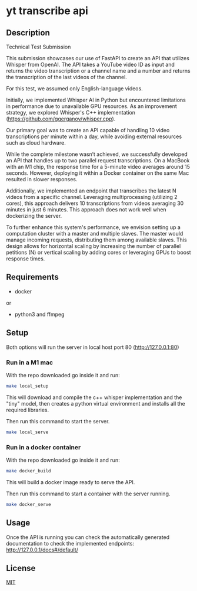 # yt transcribe api

## Description
Technical Test Submission

This submission showcases our use of FastAPI to create an API that utilizes Whisper from OpenAI. The API takes a YouTube video ID as input and returns the video transcription or a channel name and a number and returns the transcription of the last videos of the channel.

For this test, we assumed only English-language videos.

Initially, we implemented Whisper AI in Python but encountered limitations in performance due to unavailable GPU resources. As an improvement strategy, we explored Whisper's C++ implementation (https://github.com/ggerganov/whisper.cpp).

Our primary goal was to create an API capable of handling 10 video transcriptions per minute within a day, while avoiding external resources such as cloud hardware.

While the complete milestone wasn’t achieved, we successfully developed an API that handles up to two parallel request transcriptions. On a MacBook with an M1 chip, the response time for a 5-minute video averages around 15 seconds. However, deploying it within a Docker container on the same Mac resulted in slower responses.

Additionally, we implemented an endpoint that transcribes the latest N videos from a specific channel. Leveraging multiprocessing (utilizing 2 cores), this approach delivers 10 transcriptions from videos averaging 30 minutes in just 6 minutes. This approach does not work well when dockerizing the server.

To further enhance this system's performance, we envision setting up a computation cluster with a master and multiple slaves. The master would manage incoming requests, distributing them among available slaves. This design allows for horizontal scaling by increasing the number of parallel petitions (N) or vertical scaling by adding cores or leveraging GPUs to boost response times.

## Requirements

- docker

or

- python3 and ffmpeg

## Setup

Both options will run the server in local host port 80 (http://127.0.0.1:80)

### Run in a M1 mac

With the repo downloaded go inside it and run:
```bash
make local_setup
```
This will download and compile the c++ whisper implementation and the "tiny" model, then creates a python virtual environment and installs all the required libraries.

Then run this command to start the server.
```bash
make local_serve
```

### Run in a docker container
With the repo downloaded go inside it and run:
```bash
make docker_build
```
This will build a docker image ready to serve the API.

Then run this command to start a container with the server running.
```bash
make docker_serve
```


## Usage

Once the API is running you can check the automatically generated documentation to check the implemented endpoints:
http://127.0.0.1/docs#/default/


## License

[MIT](https://choosealicense.com/licenses/mit/)